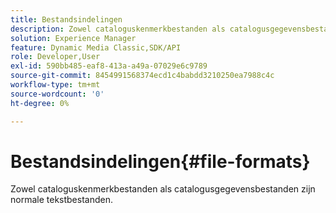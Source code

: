 ```yaml
---
title: Bestandsindelingen
description: Zowel cataloguskenmerkbestanden als catalogusgegevensbestanden zijn normale tekstbestanden.
solution: Experience Manager
feature: Dynamic Media Classic,SDK/API
role: Developer,User
exl-id: 590bb485-eaf8-413a-a49a-07029e6c9789
source-git-commit: 8454991568374ecd1c4babdd3210250ea7988c4c
workflow-type: tm+mt
source-wordcount: '0'
ht-degree: 0%

---
```


# Bestandsindelingen{#file-formats}

Zowel cataloguskenmerkbestanden als catalogusgegevensbestanden zijn normale tekstbestanden.
